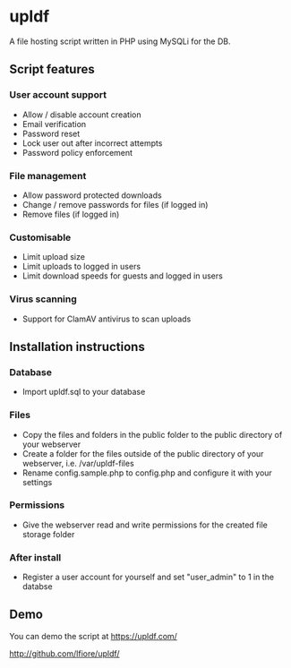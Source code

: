 # upldf

A file hosting script written in PHP using MySQLi for the DB.

## Script features

### User account support

* Allow / disable account creation 
* Email verification
* Password reset
* Lock user out after incorrect attempts
* Password policy enforcement

### File management

* Allow password protected downloads
* Change / remove passwords for files (if logged in)
* Remove files (if logged in)

### Customisable

* Limit upload size
* Limit uploads to logged in users
* Limit download speeds for guests and logged in users

### Virus scanning

* Support for ClamAV antivirus to scan uploads

## Installation instructions

### Database

* Import upldf.sql to your database

### Files

* Copy the files and folders in the public folder to the public directory of your webserver
* Create a folder for the files outside of the public directory of your webserver, i.e. /var/upldf-files
* Rename config.sample.php to config.php and configure it with your settings

### Permissions

* Give the webserver read and write permissions for the created file storage folder

### After install

* Register a user account for yourself and set "user_admin" to 1 in the databse

## Demo

You can demo the script at https://upldf.com/

http://github.com/lfiore/upldf/
